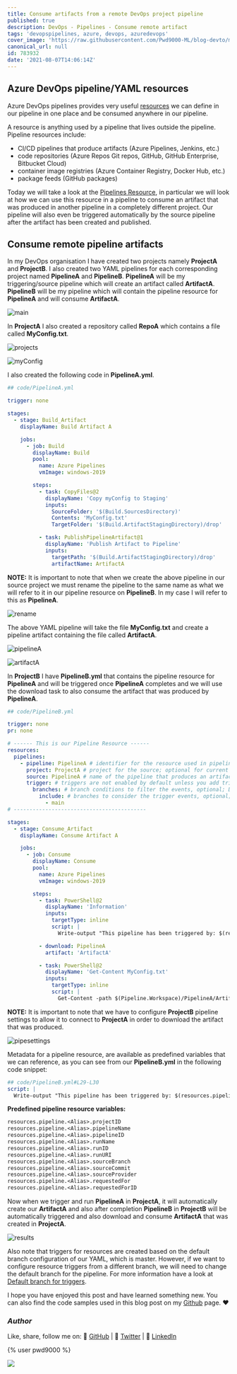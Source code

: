 ```yaml
---
title: Consume artifacts from a remote DevOps project pipeline
published: true
description: DevOps - Pipelines - Consume remote artifact
tags: 'devopspipelines, azure, devops, azuredevops'
cover_image: 'https://raw.githubusercontent.com/Pwd9000-ML/blog-devto/main/posts/2021/DevOps-Pipeline-from-Pipeline/assets/main-ado.png'
canonical_url: null
id: 783932
date: '2021-08-07T14:06:14Z'
---
```


## Azure DevOps pipeline/YAML resources

Azure DevOps pipelines provides very useful [resources](https://docs.microsoft.com/en-us/azure/devops/pipelines/process/resources?view=azure-devops&tabs=schema) we can define in our pipeline in one place and be consumed anywhere in our pipeline.

A resource is anything used by a pipeline that lives outside the pipeline. Pipeline resources include:

- CI/CD pipelines that produce artifacts (Azure Pipelines, Jenkins, etc.)
- code repositories (Azure Repos Git repos, GitHub, GitHub Enterprise, Bitbucket Cloud)
- container image registries (Azure Container Registry, Docker Hub, etc.)
- package feeds (GitHub packages)

Today we will take a look at the [Pipelines Resource](https://docs.microsoft.com/en-us/azure/devops/pipelines/process/resources?view=azure-devops&tabs=schema#resources-pipelines), in particular we will look at how we can use this resource in a pipeline to consume an artifact that was produced in another pipeline in a completely different project. Our pipeline will also even be triggered automatically by the source pipeline after the artifact has been created and published.

## Consume remote pipeline artifacts

In my DevOps organisation I have created two projects namely **ProjectA** and **ProjectB**. I also created two YAML pipelines for each corresponding project named **PipelineA** and **PipelineB**. **PipelineA** will be my triggering/source pipeline which will create an artifact called **ArtifactA**. **PipelineB** will be my pipeline which will contain the pipeline resource for **PipelineA** and will consume **ArtifactA**.

![main](https://raw.githubusercontent.com/Pwd9000-ML/blog-devto/main/posts/2021/DevOps-Pipeline-from-Pipeline/assets/main-ado.png)

In **ProjectA** I also created a repository called **RepoA** which contains a file called **MyConfig.txt**.

![projects](https://raw.githubusercontent.com/Pwd9000-ML/blog-devto/main/posts/2021/DevOps-Pipeline-from-Pipeline/assets/projects.png)

![myConfig](https://raw.githubusercontent.com/Pwd9000-ML/blog-devto/main/posts/2021/DevOps-Pipeline-from-Pipeline/assets/myconfig.png)

I also created the following code in **PipelineA.yml**.

```yaml
## code/PipelineA.yml

trigger: none

stages:
  - stage: Build_Artifact
    displayName: Build Artifact A

    jobs:
      - job: Build
        displayName: Build
        pool:
          name: Azure Pipelines
          vmImage: windows-2019

        steps:
          - task: CopyFiles@2
            displayName: 'Copy myConfig to Staging'
            inputs:
              SourceFolder: '$(Build.SourcesDirectory)'
              Contents: 'MyConfig.txt'
              TargetFolder: '$(Build.ArtifactStagingDirectory)/drop'

          - task: PublishPipelineArtifact@1
            displayName: 'Publish Artifact to Pipeline'
            inputs:
              targetPath: '$(Build.ArtifactStagingDirectory)/drop'
              artifactName: ArtifactA
```

**NOTE:** It is important to note that when we create the above pipeline in our source project we must rename the pipeline to the same name as what we will refer to it in our pipeline resource on **PipelineB**. In my case I will refer to this as **PipelineA**.

![rename](https://raw.githubusercontent.com/Pwd9000-ML/blog-devto/main/posts/2021/DevOps-Pipeline-from-Pipeline/assets/rename.png)

The above YAML pipeline will take the file **MyConfig.txt** and create a pipeline artifact containing the file called **ArtifactA**.

![pipelineA](https://raw.githubusercontent.com/Pwd9000-ML/blog-devto/main/posts/2021/DevOps-Pipeline-from-Pipeline/assets/pipelineA.png)

![artifactA](https://raw.githubusercontent.com/Pwd9000-ML/blog-devto/main/posts/2021/DevOps-Pipeline-from-Pipeline/assets/artifactA.png)

In **ProjectB** I have **PipelineB.yml** that contains the pipeline resource for **PipelineA** and will be triggered once **PipelineA** completes and we will use the download task to also consume the artifact that was produced by **PipelineA**.

```yaml
## code/PipelineB.yml

trigger: none
pr: none

# ------ This is our Pipeline Resource ------
resources:
  pipelines:
    - pipeline: PipelineA # identifier for the resource used in pipeline resource variables.
      project: ProjectA # project for the source; optional for current project.
      source: PipelineA # name of the pipeline that produces an artifact.
      trigger: # triggers are not enabled by default unless you add trigger section to the resource.
        branches: # branch conditions to filter the events, optional; Defaults to all branches.
          include: # branches to consider the trigger events, optional; Defaults to all branches.
            - main
# ------------------------------------------

stages:
  - stage: Consume_Artifact
    displayName: Consume Artifact A

    jobs:
      - job: Consume
        displayName: Consume
        pool:
          name: Azure Pipelines
          vmImage: windows-2019

        steps:
          - task: PowerShell@2
            displayName: 'Information'
            inputs:
              targetType: inline
              script: |
                Write-output "This pipeline has been triggered by: $(resources.pipeline.PipelineA.pipelineName)"

          - download: PipelineA
            artifact: 'ArtifactA'

          - task: PowerShell@2
            displayName: 'Get-Content MyConfig.txt'
            inputs:
              targetType: inline
              script: |
                Get-Content -path $(Pipeline.Workspace)/PipelineA/ArtifactA/MyConfig.txt
```

**NOTE:** It is important to note that we have to configure **ProjectB** pipeline settings to allow it to connect to **ProjectA** in order to download the artifact that was produced.

![pipesettings](https://raw.githubusercontent.com/Pwd9000-ML/blog-devto/main/posts/2021/DevOps-Pipeline-from-Pipeline/assets/pipesettings.png)

Metadata for a pipeline resource, are available as predefined variables that we can reference, as you can see from our **PipelineB.yml** in the following code snippet:

```yml
## code/PipelineB.yml#L29-L30
script: |
  Write-output "This pipeline has been triggered by: $(resources.pipeline.PipelineA.pipelineName)"
```

**Predefined pipeline resource variables:**

```txt
resources.pipeline.<Alias>.projectID
resources.pipeline.<Alias>.pipelineName
resources.pipeline.<Alias>.pipelineID
resources.pipeline.<Alias>.runName
resources.pipeline.<Alias>.runID
resources.pipeline.<Alias>.runURI
resources.pipeline.<Alias>.sourceBranch
resources.pipeline.<Alias>.sourceCommit
resources.pipeline.<Alias>.sourceProvider
resources.pipeline.<Alias>.requestedFor
resources.pipeline.<Alias>.requestedForID
```

Now when we trigger and run **PipelineA** in **ProjectA**, it will automatically create our **ArtifactA** and also after completion **PipelineB** in **ProjectB** will be automatically triggered and also download and consume **ArtifactA** that was created in **ProjectA**.

![results](https://raw.githubusercontent.com/Pwd9000-ML/blog-devto/main/posts/2021/DevOps-Pipeline-from-Pipeline/assets/results.png)

Also note that triggers for resources are created based on the default branch configuration of our YAML, which is master. However, if we want to configure resource triggers from a different branch, we will need to change the default branch for the pipeline. For more information have a look at [Default branch for triggers](https://docs.microsoft.com/en-us/azure/devops/pipelines/process/resources?view=azure-devops&tabs=example#default-branch-for-triggers).

I hope you have enjoyed this post and have learned something new. You can also find the code samples used in this blog post on my [Github](https://github.com/Pwd9000-ML/blog-devto/tree/main/posts/2021/DevOps-Pipeline-from-Pipeline/code) page. :heart:

### _Author_

Like, share, follow me on: :octopus: [GitHub](https://github.com/Pwd9000-ML) | :penguin: [Twitter](https://twitter.com/pwd9000) | :space_invader: [LinkedIn](https://www.linkedin.com/in/marcel-l-61b0a96b/)

{% user pwd9000 %}

<a href="https://www.buymeacoffee.com/pwd9000"><img src="https://img.buymeacoffee.com/button-api/?text=Buy me a coffee&emoji=&slug=pwd9000&button_colour=FFDD00&font_colour=000000&font_family=Cookie&outline_colour=000000&coffee_colour=ffffff"></a>
